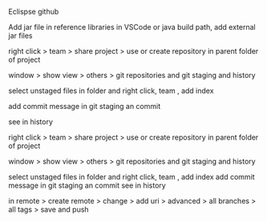 Eclispse github

Add jar file in reference libraries in VSCode
or java build path, add external jar files

right click > team > share project > use or create repository in parent folder of project 

window > show view > others > git repositories and git staging and history 

select unstaged files in folder and right click, team , add index

add commit message in git staging an commit

see in history

right click > team > share project > use or create repository in parent folder of project 

window > show view > others > git repositories and git staging and history 

select unstaged files in folder and right click, team , add index add commit message in git staging an commit see in history

in remote > create remote > change > add uri > advanced > all branches > all tags > save and push
